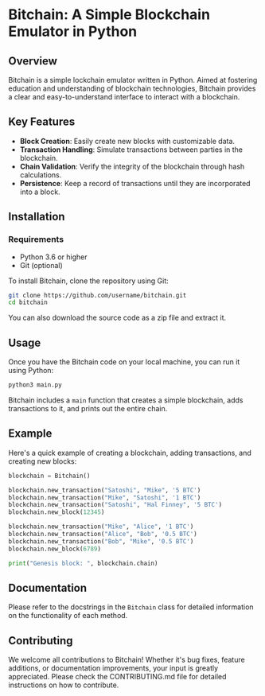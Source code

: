 # Bitchain: A Simple Blockchain Emulator in Python

## Overview

Bitchain is a simple lockchain emulator written in Python. Aimed at fostering education and understanding of blockchain technologies, Bitchain provides a clear and easy-to-understand interface to interact with a blockchain.

## Key Features

- **Block Creation**: Easily create new blocks with customizable data.
- **Transaction Handling**: Simulate transactions between parties in the blockchain.
- **Chain Validation**: Verify the integrity of the blockchain through hash calculations.
- **Persistence**: Keep a record of transactions until they are incorporated into a block.

## Installation

### Requirements

- Python 3.6 or higher
- Git (optional)

To install Bitchain, clone the repository using Git:

``` sh
git clone https://github.com/username/bitchain.git
cd bitchain
```

You can also download the source code as a zip file and extract it.

## Usage

Once you have the Bitchain code on your local machine, you can run it using Python:

``` sh
python3 main.py
```

Bitchain includes a `main` function that creates a simple blockchain, adds transactions to it, and prints out the entire chain.

## Example

Here's a quick example of creating a blockchain, adding transactions, and creating new blocks:

``` python
blockchain = Bitchain()

blockchain.new_transaction("Satoshi", "Mike", '5 BTC')
blockchain.new_transaction("Mike", "Satoshi", '1 BTC')
blockchain.new_transaction("Satoshi", "Hal Finney", '5 BTC')
blockchain.new_block(12345)

blockchain.new_transaction("Mike", "Alice", '1 BTC')
blockchain.new_transaction("Alice", "Bob", '0.5 BTC')
blockchain.new_transaction("Bob", "Mike", '0.5 BTC')
blockchain.new_block(6789)

print("Genesis block: ", blockchain.chain)
```

## Documentation

Please refer to the docstrings in the `Bitchain` class for detailed information on the functionality of each method.

## Contributing

We welcome all contributions to Bitchain! Whether it's bug fixes, feature additions, or documentation improvements, your input is greatly appreciated. Please check the CONTRIBUTING.md file for detailed instructions on how to contribute.
